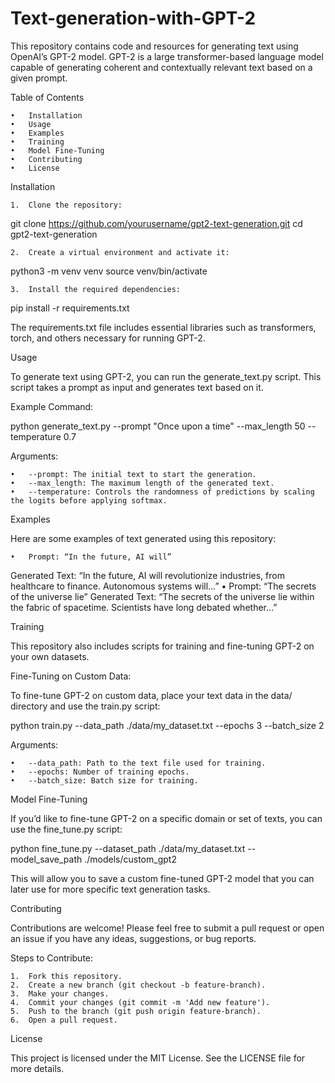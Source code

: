 # Text-generation-with-GPT-2
This repository contains code and resources for generating text using OpenAI’s GPT-2 model. GPT-2 is a large transformer-based language model capable of generating coherent and contextually relevant text based on a given prompt.

Table of Contents

	•	Installation
	•	Usage
	•	Examples
	•	Training
	•	Model Fine-Tuning
	•	Contributing
	•	License

Installation

	1.	Clone the repository:

git clone https://github.com/yourusername/gpt2-text-generation.git
cd gpt2-text-generation


	2.	Create a virtual environment and activate it:

python3 -m venv venv
source venv/bin/activate


	3.	Install the required dependencies:

pip install -r requirements.txt

The requirements.txt file includes essential libraries such as transformers, torch, and others necessary for running GPT-2.

Usage

To generate text using GPT-2, you can run the generate_text.py script. This script takes a prompt as input and generates text based on it.

Example Command:

python generate_text.py --prompt "Once upon a time" --max_length 50 --temperature 0.7

Arguments:

	•	--prompt: The initial text to start the generation.
	•	--max_length: The maximum length of the generated text.
	•	--temperature: Controls the randomness of predictions by scaling the logits before applying softmax.

Examples

Here are some examples of text generated using this repository:

	•	Prompt: “In the future, AI will”
Generated Text: “In the future, AI will revolutionize industries, from healthcare to finance. Autonomous systems will…”
	•	Prompt: “The secrets of the universe lie”
Generated Text: “The secrets of the universe lie within the fabric of spacetime. Scientists have long debated whether…”

Training

This repository also includes scripts for training and fine-tuning GPT-2 on your own datasets.

Fine-Tuning on Custom Data:

To fine-tune GPT-2 on custom data, place your text data in the data/ directory and use the train.py script:

python train.py --data_path ./data/my_dataset.txt --epochs 3 --batch_size 2

Arguments:

	•	--data_path: Path to the text file used for training.
	•	--epochs: Number of training epochs.
	•	--batch_size: Batch size for training.

Model Fine-Tuning

If you’d like to fine-tune GPT-2 on a specific domain or set of texts, you can use the fine_tune.py script:

python fine_tune.py --dataset_path ./data/my_dataset.txt --model_save_path ./models/custom_gpt2

This will allow you to save a custom fine-tuned GPT-2 model that you can later use for more specific text generation tasks.

Contributing

Contributions are welcome! Please feel free to submit a pull request or open an issue if you have any ideas, suggestions, or bug reports.

Steps to Contribute:

	1.	Fork this repository.
	2.	Create a new branch (git checkout -b feature-branch).
	3.	Make your changes.
	4.	Commit your changes (git commit -m 'Add new feature').
	5.	Push to the branch (git push origin feature-branch).
	6.	Open a pull request.

License

This project is licensed under the MIT License. See the LICENSE file for more details.
